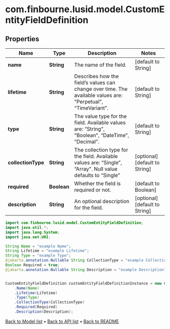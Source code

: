 # com.finbourne.lusid.model.CustomEntityFieldDefinition

## Properties

Name | Type | Description | Notes
------------ | ------------- | ------------- | -------------
**name** | **String** | The name of the field. | [default to String]
**lifetime** | **String** | Describes how the field’s values can change over time. The available values are: “Perpetual”, “TimeVariant”. | [default to String]
**type** | **String** | The value type for the field. Available values are: “String”, “Boolean”, “DateTime”, “Decimal”. | [default to String]
**collectionType** | **String** | The collection type for the field. Available values are: “Single”, “Array”. Null value defaults to “Single” | [optional] [default to String]
**required** | **Boolean** | Whether the field is required or not. | [default to Boolean]
**description** | **String** | An optional description for the field. | [optional] [default to String]

```java
import com.finbourne.lusid.model.CustomEntityFieldDefinition;
import java.util.*;
import java.lang.System;
import java.net.URI;

String Name = "example Name";
String Lifetime = "example Lifetime";
String Type = "example Type";
@jakarta.annotation.Nullable String CollectionType = "example CollectionType";
Boolean Required = true;
@jakarta.annotation.Nullable String Description = "example Description";


CustomEntityFieldDefinition customEntityFieldDefinitionInstance = new CustomEntityFieldDefinition()
    .Name(Name)
    .Lifetime(Lifetime)
    .Type(Type)
    .CollectionType(CollectionType)
    .Required(Required)
    .Description(Description);
```


[Back to Model list](../README.md#documentation-for-models) &#8226; [Back to API list](../README.md#documentation-for-api-endpoints) &#8226; [Back to README](../README.md)
